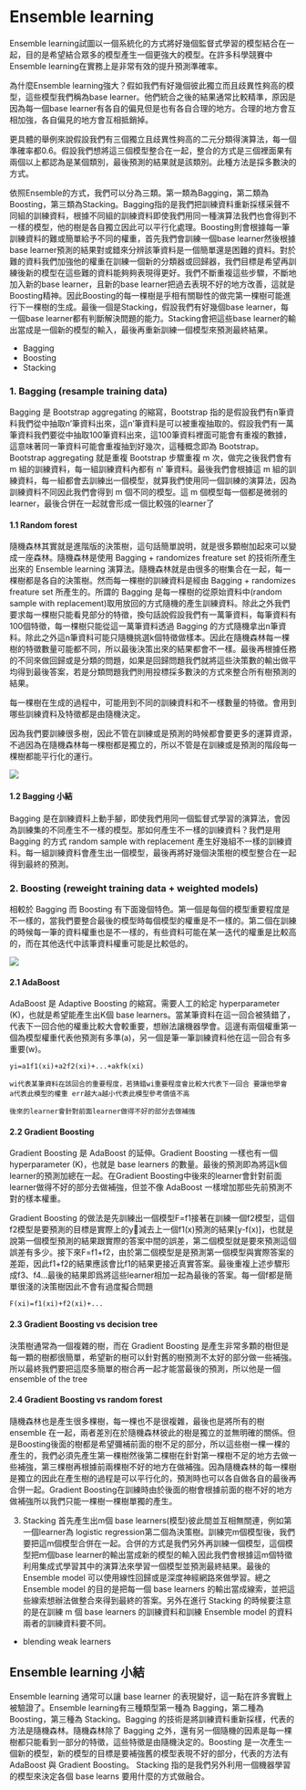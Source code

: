 # Ensemble learning
Ensemble learning試圖以一個系統化的方式將好幾個監督式學習的模型結合在一起，目的是希望結合眾多的模型產生一個更強大的模型。在許多科學競賽中Ensemble learning在實務上是非常有效的提升預測準確率。

為什麼Ensemble learning強大？假如我們有好幾個彼此獨立而且歧異性夠高的模型，這些模型我們稱為base learner。他們統合之後的結果通常比較精準，原因是因為每一個base learner有各自的偏見但是也有各自合理的地方。合理的地方會互相加強，各自偏見的地方會互相抵銷掉。

更具體的舉例來說假設我們有三個獨立且歧異性夠高的二元分類得演算法，每一個準確率都0.6。假設我們想將這三個模型整合在一起，整合的方式是三個裡面果有兩個以上都認為是某個類別，最後預測的結果就是該類別。此種方法是採多數決的方式。

依照Ensemble的方式，我們可以分為三類。第一類為Bagging，第二類為Boosting，第三類為Stacking。Bagging指的是我們把訓練資料重新採樣采聲不同組的訓練資料，根據不同組的訓練資料即使我們用同一種演算法我們也會得到不一樣的模型，他的樹是各自獨立因此可以平行化處理。Boosting則會根據每一筆訓練資料的難或簡單給予不同的權重，首先我們會訓練一個base learner然後根據base learner預測的結果對或錯來分辨該筆資料是一個簡單還是困難的資料。對於難的資料我們加強他的權重在訓練一個新的分類器或回歸器，我們目標是希望再訓練後新的模型在這些難的資料能夠夠表現得更好。我們不斷重複這些步驟，不斷地加入新的base learner，且新的base learner把過去表現不好的地方改善，這就是Boosting精神。因此Boosting的每一棵樹是乎相有關聯性的做完第一棵樹可能進行下一棵樹的生成。最後一個是Stacking，假設我們有好幾個base learner，每一個base learner都有判斷解決問題的能力。Stacking會把這些base learner的輸出當成是一個新的模型的輸入，最後再重新訓練一個模型來預測最終結果。

- Bagging
- Boosting
- Stacking

### 1. Bagging (resample training data)
Bagging 是 Bootstrap aggregating 的縮寫，Bootstrap 指的是假設我們有n筆資料我們從中抽取n’筆資料出來，這n’筆資料是可以被重複抽取的。假設我們有一萬筆資料我們要從中抽取100筆資料出來，這100筆資料裡面可能會有重複的數據，這意味著同一筆資料可能會重複抽到好幾次，這種概念即為 Bootstrap。Bootstrap aggregating 就是重複 Bootstrap 步驟重複 m 次，做完之後我們會有 m 組的訓練資料，每一組訓練資料內都有 n’ 筆資料。最後我們會根據這 m 組的訓練資料，每一組都會去訓練出一個模型，就算我們使用同一個訓練的演算法，因為訓練資料不同因此我們會得到 m 個不同的模型。這 m 個模型每一個都是微弱的learner，最後合併在一起就會形成一個比較強的learner了
#### 1.1 Random forest
隨機森林其實就是進階版的決策樹，這句話簡單說明，就是很多顆樹加起來可以變成一座森林。隨機森林是使用 Bagging + randomizes freature set 的技術所產生出來的 Ensemble learning 演算法。隨機森林就是由很多的樹集合在一起，每一棵樹都是各自的決策樹。然而每一棵樹的訓練資料是經由 Bagging + randomizes freature set 所產生的。所謂的 Bagging 是每一棵樹的從原始資料中(random sample with replacement)取用放回的方式隨機的產生訓練資料。除此之外我們要求每一棵樹只能看見部分的特徵，換句話說假設我們有一萬筆資料，每筆資料有100個特徵，每一棵樹只能從這一萬筆資料透過 Bagging 的方式隨機拿出n筆資料。除此之外這n筆資料可能只隨機挑選k個特徵做樣本。因此在隨機森林每一棵樹的特徵數量可能都不同，所以最後決策出來的結果都會不一樣。最後再根據任務的不同來做回歸或是分類的問題，如果是回歸問題我們就將這些決策數的輸出做平均得到最後答案，若是分類問題我們則用投標採多數決的方式來整合所有樹預測的結果。

每一棵樹在生成的過程中，可能用到不同的訓練資料和不一樣數量的特徵。會用到哪些訓練資料及特徵都是由隨機決定。

因為我們要訓練很多樹，因此不管在訓練或是預測的時候都會要更多的運算資源，不過因為在隨機森林每一棵樹都是獨立的，所以不管是在訓練或是預測的階段每一棵樹都能平行化的運行。

![](https://i.imgur.com/v2Sm3rB.png)

#### 1.2 Bagging 小結
Bagging 是在訓練資料上動手腳，即使我們用同一個監督式學習的演算法，會因為訓練集的不同產生不一樣的模型。那如何產生不一樣的訓練資料？我們是用 Bagging 的方式 random sample with replacement 產生好幾組不一樣的訓練資料。每一組訓練資料會產生出一個模型，最後再將好幾個決策樹的模型整合在一起得到最終的預測。


### 2. Boosting (reweight training data + weighted models)
相較於 Bagging 而 Boosting 有下面幾個特色。第一個是每個的模型重要程度是不一樣的，當我們要整合最後的模型時每個模型的權重是不一樣的。第二個在訓練的時候每一筆的資料權重也是不一樣的，有些資料可能在某一迭代的權重是比較高的，而在其他迭代中該筆資料權重可能是比較低的。

![](https://i.imgur.com/kZPcFvJ.png)

#### 2.1 AdaBoost
AdaBoost 是 Adaptive Boosting 的縮寫。需要人工的給定 hyperparameter (K)，也就是希望能產生出K個 base learners。當某筆資料在這一回合被猜錯了，代表下一回合他的權重比較大會較重要，想辦法讓機器學會。這邊有兩個權重第一個為模型權重代表他預測有多準(a)，另一個是筆一筆訓練資料他在這一回合有多重要(w)。

```
yi=a1f1(xi)+a2f2(xi)+...+akfk(xi)

wi代表某筆資料在該回合的重要程度，若猜錯wi重要程度會比較大代表下一回合 要讓他學會
a代表此模型的權重 err越大a越小代表此模型參考價值不高

後來的learner會針對前面learner做得不好的部分去做補強
```

#### 2.2 Gradient Boosting
Gradient Boosting 是 AdaBoost 的延伸。Gradient Boosting 一樣也有一個 hyperparameter (K)，也就是 base learners 的數量。最後的預測即為將這k個learner的預測加總在一起。在Gradient Boosting中後來的learner會針對前面learner做得不好的部分去做補強，但並不像 AdaBoost 一樣增加那些先前預測不對的樣本權重。

Gradient Boosting 的做法是先訓練出一個模型F=f1接著在訓練一個f2模型，這個f2模型是要預測的目標是實際上的y減去上一個f1(x)預測的結果[y-f(x)]，也就是說第一個模型預測的結果跟實際的答案中間的誤差，第二個模型就是要來預測這個誤差有多少。接下來F=f1+f2，由於第二個模型是是預測第一個模型與實際答案的差距，因此f1+f2的結果應該會比f1的結果更接近真實答案。最後重複上述步驟形成f3、f4...最後的結果即爲將這些learner相加一起為最後的答案。每一個f都是簡單很淺的決策樹因此不會有過度擬合問題

```
F(xi)=f1(xi)+f2(xi)+...
```

#### 2.3 Gradient Boosting vs decision tree
決策樹通常為一個複雜的樹，而在 Gradient Boosting 是產生非常多顆的樹但是每一顆的樹都很簡單，希望新的樹可以針對舊的樹預測不太好的部分做一些補強。所以最終我們要把這麼多簡單的樹合再一起才能當最後的預測，所以他是一個 ensemble of the tree

#### 2.4 Gradient Boosting vs random forest
隨機森林也是產生很多棵樹，每一棵也不是很複雜，最後也是將所有的樹 ensemble 在一起，兩者差別在於隨機森林彼此的樹是獨立的並無明確的關係。但是Boosting後面的樹都是希望彌補前面的樹不足的部分，所以這些樹一棵一棵的產生的，我們必須先產生第一棵樹然後第二棵樹在針對第一棵樹不足的地方去做一些補強，第三棵樹再根據前兩棵樹不好的地方在做補強。因為隨機森林的每一棵樹是獨立的因此在產生樹的過程是可以平行化的，預測時也可以各自做各自的最後再合併一起。Gradient Boosting在訓練時由於後面的樹會根據前面的樹不好的地方做補強所以我們只能一棵樹一棵樹單獨的產生。

3. Stacking
首先產生出m個 base learners(模型)彼此間並互相無關連，例如第一個learner為 logistic regression第二個為決策樹。訓練完m個模型後，我們要把這m個模型合併在一起。合併的方式是我們另外再訓練一個模型，這個模型把ｍ個base learner的輸出當成新的模型的輸入因此我們會根據這m個特徵利用集成式學習其中的演算法來學習一個模型並預測最終結果。最後的 Ensemble model 可以使用線性回歸或是深度神經網路來做學習。總之 Ensemble model 的目的是把每一個 base learners 的輸出當成線索，並把這些線索想辦法做整合來得到最終的答案。另外在進行 Stacking 的時候要注意的是在訓練 m 個 base learners 的訓練資料和訓練 Ensemble model 的資料兩者的訓練資料要不同。


- blending weak learners

## Ensemble learning 小結
Ensemble learning 通常可以讓 base learner 的表現變好，這一點在許多實戰上被驗證了。Ensemble learning有三種類型第一種為 Bagging，第二種為 Boosting，第三種為 Stacking。Bagging 的技術是將訓練資料重新採樣，代表的方法是隨機森林。隨機森林除了 Bagging 之外，還有另一個隨機的因素是每一棵樹都只能看到一部分的特徵，這些特徵是由隨機決定的。Boosting 是一次產生一個新的模型，新的模型的目標是要補強舊的模型表現不好的部分，代表的方法有 AdaBoost 與 Gradient Boosting。 Stacking 指的是我們另外利用一個機器學習的模型來決定各個 base learns 要用什麼的方式做融合。